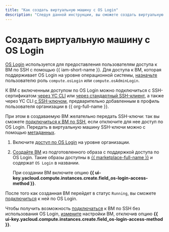 ```yaml
---
title: "Как создать виртуальную машину с OS Login"
description: "Следуя данной инструкции, вы сможете создать виртуальную машину с возможностью доступа по OS Login."
---
```


# Создать виртуальную машину с OS Login

[OS Login](../../../organization/concepts/os-login.md) используется для предоставления пользователям доступа к ВМ по SSH c помощью {{ iam-short-name }}. Для доступа к ВМ, которая поддерживает OS Login на уровне операционной системы, [назначьте](../../../iam/operations/roles/grant.md) пользователю роль `compute.osLogin` или `compute.osAdminLogin`.

К ВМ с включенным доступом по OS Login можно подключиться c SSH-сертификатом [через YC CLI](os-login.md#connect-via-cli) или [через стандартный SSH-клиент](os-login.md#connect-via-exported-certificate), а также через YC CLI [с SSH-ключом](os-login.md#connect-via-key), предварительно добавленным в профиль пользователя организации в {{ org-full-name }}.

При этом в создаваемую ВМ желательно передать SSH-ключи: так вы сможете [подключиться к ВМ по SSH](./ssh.md#vm-connect), если отключите для нее доступ по OS Login. Передать в виртуальную машину SSH-ключи можно с помощью [метаданных](../../concepts/vm-metadata.md#how-to-send-metadata).

1. Включите [доступ по OS Login](../../../organization/operations/os-login-access.md) на уровне организации.

1. [Создайте ВМ](../images-with-pre-installed-software/create.md) из подготовленного образа с поддержкой доступа по OS Login. Такие образы доступны в [{{ marketplace-full-name }}](/marketplace) и содержат `OS Login` в названии.

    При создании ВМ включите опцию **{{ ui-key.yacloud.compute.instances.create.field_os-login-access-method }}**.

После того как созданная ВМ перейдет в статус `Running`, вы сможете [подключиться](./os-login.md) к ней по OS Login.

Чтобы получить возможность [подключаться](./ssh.md#vm-connect) к ВМ по SSH без использования OS Login, [измените](../vm-control/vm-update.md) настройки ВМ, отключив опцию **{{ ui-key.yacloud.compute.instances.create.field_os-login-access-method }}**.